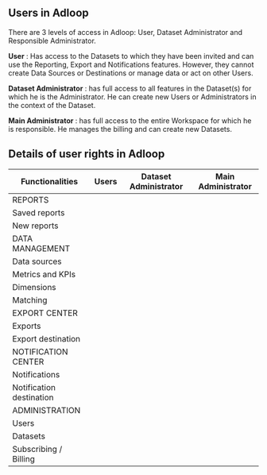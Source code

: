 
## Users in Adloop


There are 3 levels of access in Adloop: User, Dataset Administrator and Responsible Administrator.

 **User**  : Has access to the Datasets to which they have been invited and can use the Reporting, Export and Notifications features. However, they cannot create Data Sources or Destinations or manage data or act on other Users.

 **Dataset Administrator**  : has full access to all features in the Dataset(s) for which he is the Administrator. He can create new Users or Administrators in the context of the Dataset.

 **Main Administrator**  : has full access to the entire Workspace for which he is responsible. He manages the billing and can create new Datasets.


## Details of user rights in Adloop


|  **Functionalities**  |  **Users**  |  **Dataset Administrator**  |  **Main Administrator**  | 
|  --- |  --- |  --- |  --- | 
| REPORTS |   |   |   | 
| Saved reports |  |  |  | 
| New reports |  |  |  | 
| DATA MANAGEMENT |   |   |   | 
| Data sources |  |  |  | 
| Metrics and KPIs |  |  |  | 
| Dimensions |  |  |  | 
| Matching |  |  |  | 
| EXPORT CENTER |   |   |   | 
| Exports |  |  |  | 
| Export destination |  |  |  | 
| NOTIFICATION CENTER |   |   |   | 
| Notifications |  |  |  | 
| Notification destination |  |  |  | 
| ADMINISTRATION |   |   |   | 
| Users |  |  |  | 
| Datasets |  |  |  | 
| Subscribing / Billing |  |  |  | 





